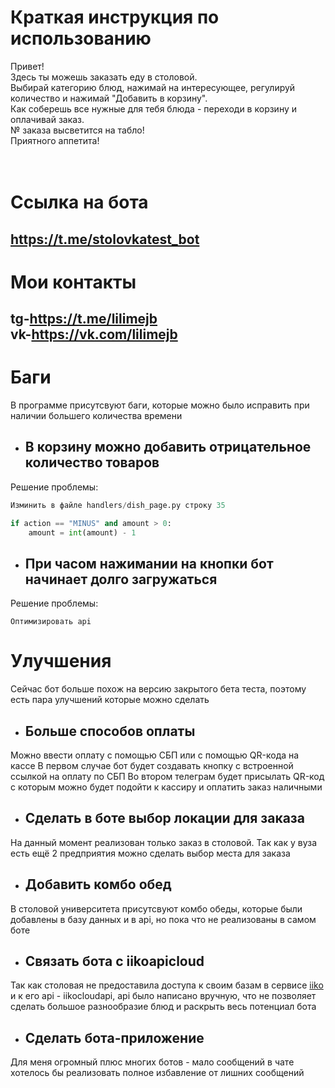 # Краткая инструкция по использованию
Привет!<br/>
Здесь ты можешь заказать еду в столовой.<br/>
Выбирай категорию блюд, нажимай на интересующее, регулируй количество и нажимай "Добавить в корзину".<br/>
Как соберешь все нужные для тебя блюда - переходи в корзину и оплачивай заказ.<br/>
№ заказа высветится на табло!<br/>
Приятного аппетита!<br/>
<br/>
<br/>
# Ссылка на бота
## https://t.me/stolovkatest_bot <br/>
# Мои контакты 
## tg-https://t.me/lilimejb <br/>vk-https://vk.com/lilimejb<br/> 

# Баги
В программе присутсвуют баги, которые можно было исправить при наличии большего количества времени

  * ## В корзину можно добавить отрицательное количество товаров
Решение проблемы:<br/>
```py
Изминить в файле handlers/dish_page.py строку 35

if action == "MINUS" and amount > 0:
    amount = int(amount) - 1
```
  * ## При часом нажимании на кнопки бот начинает долго загружаться
Решение проблемы:<br/>
```
Оптимизировать api
```

# Улучшения
Сейчас бот больше похож на версию закрытого бета теста, поэтому есть пара улучшений которые можно сделать

  * ## Больше способов оплаты

Можно ввести оплату с помощью СБП или с помощью QR-кода на кассе
В первом случае бот будет создавать кнопку с встроенной ссылкой на оплату по СБП
Во втором телеграм будет присылать QR-код с которым можно будет подойти к кассиру и оплатить заказ наличными

  * ## Сделать в боте выбор локации для заказа

На данный момент реализован только заказ в столовой.
Так как у вуза есть ещё 2 предприятия можно сделать выбор места для заказа

 * ## Добавить комбо обед

В столовой университета присутсвуют комбо обеды, которые были добавлены
в базу данных и в api, но пока что не реализованы в самом боте

  * ## Связать бота с iikoapicloud

Так как столовая не предоставила доступа к своим базам в сервисе [iiko](https://iiko.ru/) и к его api - iikocloudapi,
api было написано вручную, что не позволяет сделать большое разнообразие блюд и раскрыть весь потенциал бота

  * ## Сделать бота-приложение

Для меня огромный плюс многих ботов - мало сообщений в чате
хотелось бы реализовать полное избавление от лишних сообщений

